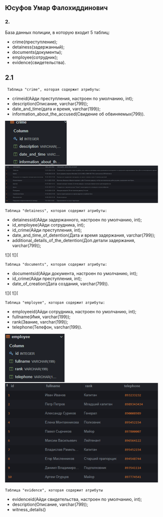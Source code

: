 ## Юсуфов Умар Фалохиддинович

### 2.
База данных полиции, в которую входит 5 таблиц:
* crime(преступление);
* detainess(задержанный);
* documents(документы);
* employee(сотрудник);
* evidence(свидетельства).

##  2.1
	 Таблица "crime", которая содержит атрибуты:
* crimeid(Айди преступления, настроен по умолчанию, int);
* description(Описание, varchar(799));
* date_and_time(дата и время, varchar(199));
* information_about_the_accused(Свидение об обвиняемых(799)).

![](screenshots/crime1.png)	![](screenshots/Crime2.png)

	Таблица "detainess", которая содержит атрибуты:
* detainessid(Айди задержанного, настроен по умолчанию, int);
* id_employee(Айди сотрудника, int);
* id_crime(Айди преступления, int);
* date_and_time_of_detention(Дата и время задержания, varchar(799));
* additional_details_of_the_detention(Доп.детали задержания, varchar(799));

![](						![](

	Таблица "documents", которая содержит атрибуты:
* documentsid(Айди документа, настроен по умолчанию, int);
* id_crime(Айди преступления, int);
* date_of_creation(Дата создания, varchar(799)).

![](						![](

	Таблица "employee", которая содержит атрибуты:	
* employeeid(Айди сотрудника, настроен по умолчанию, int);
* fullname(Имя, varchar(199));
* rank(Звание, varchar(199));
* telephone(Телефон, varchar(199)).

![](screenshots/Employee.png)			![](screenshots/Employee2.png)

	Таблица "evidence", которая содержит атрибуты
* evidenceid(Айди свидетельства, настроен по умолчанию, int);
* description(Описание, varchar(799));
* witness_details()
